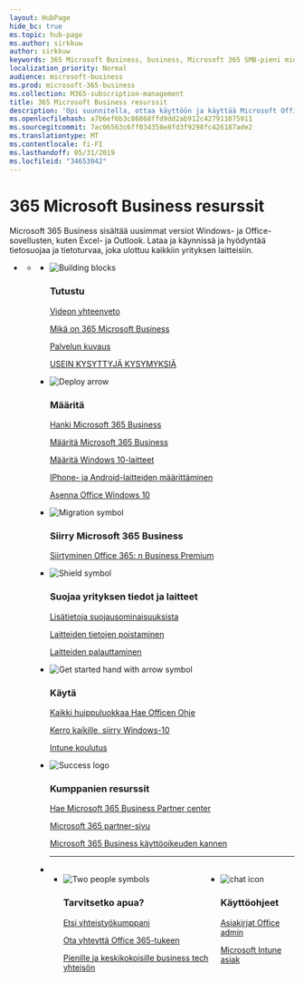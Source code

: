 ```yaml
---
layout: HubPage
hide_bc: true
ms.topic: hub-page
ms.author: sirkkuw
author: sirkkuw
keywords: 365 Microsoft Business, business, Microsoft 365 SMB-pieni midsize business, Microsoft 365 liiketoiminnassa käytettäviin asiakirjoihin, asiakirjoja, asiakirjat, tekniset tiedot
localization_priority: Normal
audience: microsoft-business
ms.prod: microsoft-365-business
ms.collection: M365-subscription-management
title: 365 Microsoft Business resurssit
description: 'Opi suunnitella, ottaa käyttöön ja käyttää Microsoft Office 365: ssä, Windows 10 ja Enterprise Mobility + Security yhdessä yrityksesi integroidun ja turvallinen infrastruktuuri, joka mahdollistaa tehostaminen ja vapauttaa luovuutta.'
ms.openlocfilehash: a7b6ef6b3c86868ffd9dd2ab912c427911075911
ms.sourcegitcommit: 7ac06563c6ff034358e8fd3f9298fc426187ade2
ms.translationtype: MT
ms.contentlocale: fi-FI
ms.lasthandoff: 05/31/2019
ms.locfileid: "34653042"
---
```

<div id="main" class="v2">
    <div class="container">
        <h1>365 Microsoft Business resurssit</h1>
        <P>Microsoft 365 Business sisältää uusimmat versiot Windows- ja Office-sovellusten, kuten Excel- ja Outlook. Lataa ja käynnissä ja hyödyntää tietosuojaa ja tietoturvaa, joka ulottuu kaikkiin yrityksen laitteisiin.</p>
        <P></p>
        <ul class="pivots">
            <li>
                <a href="#home"></a>
                <ul id="home">
                    <li>
                        <a href="#home-all"></a>
                        <ul id="home-all" class="cardsF">
                            <li>
                                <div class="cardSize">
                                    <div class="cardPadding">
                                        <div class="card">
                                            <div class="cardImageOuter">
                                                <div class="cardImage">
                                                    <img src="https://docs.microsoft.com/office/media/icons/blocks-blue.svg" alt="Building blocks" />
                                                </div>
                                            </div>
                                            <div class="cardText">
                                                <h3>Tutustu</h3>
                                                <P><a href="https://support.office.com/article/what-is-microsoft-365-business-901e2522-c2cf-4b8c-894e-f482cda3347a" target="_blank">Videon yhteenveto</a></p>
                                                <P><a href="microsoft-365-business-overview.md" target="_blank">Mikä on 365 Microsoft Business</a></p>
                                                <P><a href="https://docs.microsoft.com/office365/servicedescriptions/microsoft-365-business-service-description" target="_blank">Palvelun kuvaus</a></p>
                                                <P><a href="https://docs.microsoft.com/microsoft-365/business/support/microsoft-365-business-faqs" target="_blank">USEIN KYSYTTYJÄ KYSYMYKSIÄ</a></p>
                                            </div>
                                        </div>
                                    </div>
                                </div>
                            </li>
                            <li>
                                <div class="cardSize">
                                    <div class="cardPadding">
                                        <div class="card">
                                            <div class="cardImageOuter">
                                                <div class="cardImage">
                                                    <img src="https://docs.microsoft.com/office/media/icons/deploy-blue.svg" alt="Deploy arrow" />
                                                </div>
                                            </div>
                                            <div class="cardText">
                                                <h3>Määritä</h3>
                                              <P><a href="sign-up.md" target="_blank">Hanki Microsoft 365 Business</a></p>
                                               <P><a href="set-up.md" target="_blank">Määritä Microsoft 365 Business</a></p>
                                                <P><a href="set-up-windows-devices.md" target="_blank">Määritä Windows 10-laitteet</a></p>
                                                <P><a href="set-up-mobile-devices.md" target="_blank">IPhone- ja Android-laitteiden määrittäminen</a></p>
                                                <P><a href="auto-install-or-uninstall-office.md" target="_blank">Asenna Office Windows 10</a></p>
                                            </div>
                                        </div>
                                    </div>
                                </div>
                            </li>
                            <li>
                                <div class="cardSize">
                                    <div class="cardPadding">
                                        <div class="card">
                                            <div class="cardImageOuter">
                                                <div class="cardImage">
                                                    <img src="https://docs.microsoft.com/office/media/icons/migration-blue.svg" alt="Migration symbol" />
                                                </div>
                                            </div>
                                            <div class="cardText">
                                                <h3>Siirry Microsoft 365 Business</h3>
                                                <P><a href="migrate-to-microsoft-365-business.md" target="_blank">Siirtyminen Office 365: n Business Premium</a></p>
                                            </div>
                                        </div>
                                    </div>
                                </div>
                            </li> 
                            <li>
                                <div class="cardSize">
                                    <div class="cardPadding">
                                        <div class="card">
                                            <div class="cardImageOuter">
                                                <div class="cardImage">
                                                    <img src="https://docs.microsoft.com/office/media/icons/security-blue.svg" alt="Shield symbol" />
                                                </div>
                                            </div>
                                            <div class="cardText">
                                                <h3>Suojaa yrityksen tiedot ja laitteet</h3>
                                                <P><a href="security-features.md" target="_blank">Lisätietoja suojausominaisuuksista</a></p>
                                                <P><a href="remove-company-data.md" target="_blank">Laitteiden tietojen poistaminen</a></p>
                                                <P><a href="reset-devices-to-factory-settings.md" target="_blank">Laitteiden palauttaminen</a></p>
                                                </div>
                                        </div>
                                    </div>
                                </div>
                            </li>
                            <li>
                                <div class="cardSize">
                                    <div class="cardPadding">
                                        <div class="card">
                                            <div class="cardImageOuter">
                                                <div class="cardImage">
                                                    <img src="https://docs.microsoft.com/office/media/icons/get-started-blue.svg" alt="Get started hand with arrow symbol" />
                                                </div>
                                            </div>
                                            <div class="cardText">
                                                <h3>Käytä</h3>
                                                <P><a href="https://support.office.com/office-training-center" target="_blank">Kaikki huippuluokkaa Hae Officen Ohje</a></p>
                                                <P><a href="https://www.microsoft.com/itpro/windows-10/end-user-readiness" target="_blank">Kerro kaikille, siirry Windows-10</a></p>
                                                <P><a href="https://docs.microsoft.com/intune-user-help/use-managed-devices-to-get-work-done" target="_blank">Intune koulutus</a></p>
                                            </div>
                                        </div>
                                    </div>
                                </div>
                            </li>
                            <li>
                                <div class="cardSize">
                                    <div class="cardPadding">
                                        <div class="card">
                                            <div class="cardImageOuter">
                                                <div class="cardImage">
                                                    <img src="https://docs.microsoft.com/en-us/office/media/icons/success-blue.svg" alt="Success logo" />
                                                </div>
                                            </div>
                                            <div class="cardText">
                                                <h3>Kumppanien resurssit</h3>
                                                <P><a href="get-microsoft-365-business.md" target="_blank">Hae Microsoft 365 Business Partner center</a></p>
                                                <P><a href="https://www.microsoft.com/microsoft-365/partners/business" target="_blank">Microsoft 365 partner-sivu</a></p>
                                                <P><a href="https://www.microsoft.com/microsoft-365/partners/resources/microsoft-365-business-licensing-deck" target="_blank">Microsoft 365 Business käyttöoikeuden kannen</a></p>
                                            </div>
                                        </div>
                                    </div>
                                </div>
                            </li>
                                <li class="fullSpan">
                                  <hr />
                                  <br>
                                  <ul class="cardsF panelContent singlePanelContent" style="display:flex!important;">
                                    <li>
                                    <div class="cardSize">
                                        <div class="cardPadding">
                                            <div class="card">
                                                <div class="cardImageOuter">
                                                    <div class="cardImage">
                                                        <img src="https://docs.microsoft.com/office/media/icons/users-people.svg" alt="Two people symbols" />
                                                    </div>
                                                </div>
                                                <div class="cardText">
                                                    <h3>Tarvitsetko apua?</h3>
                                                    <P><a href="https://www.microsoft.com/solution-providers/search" target="_blank">Etsi yhteistyökumppani</a></p>
                                                    <P><a href="https://support.office.com/article/Contact-support-for-business-products-Admin-Help-32a17ca7-6fa0-4870-8a8d-e25ba4ccfd4b" target="_blank">Ota yhteyttä Office 365-tukeen</a></p>
                                                    <P><a href="https://techcommunity.microsoft.com/t5/Small-and-Medium-Businesses/ct-p/SMB" target="_blank">Pienille ja keskikokoisille business tech yhteisön</a></p>
                                                </div>
                                            </div>
                                        </div>
                                    </div>
                                </li> 
                                <li>
                                    <div class="cardSize">
                                        <div class="cardPadding">
                                            <div class="card">
                                                <div class="cardImageOuter">
                                                    <div class="cardImage">
                                                        <img src="https://docs.microsoft.com/office/media/icons/chat.svg" alt="chat icon" />
                                                    </div>
                                                </div>
                                                <div class="cardText">
                                                    <h3>Käyttöohjeet</h3>
                                                     <P><a href="https://docs.microsoft.com/office/admins-itprofessionals" target="_blank">Asiakirjat Office admin</a></p>
                                                     <P><a href="https://docs.microsoft.com/intune/index">Microsoft Intune asiak</a></p>
                                                </div>
                                            </div>
                                        </div>
                                    </div>
                                </li>
                            </li>
                        </ul>
                    </li>
                </ul>
            </li>
        </ul>
    </div>
</div>